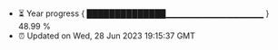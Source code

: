 - ⏳ Year progress { ██████████████▁▁▁▁▁▁▁▁▁▁▁▁▁▁▁▁ } 48.99 %
- ⏰ Updated on Wed, 28 Jun 2023 19:15:37 GMT

